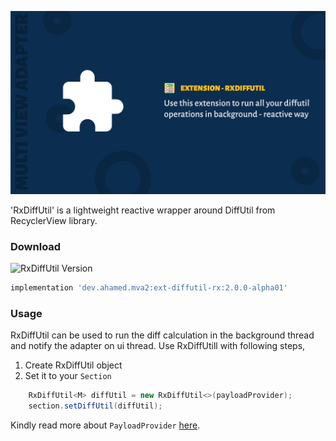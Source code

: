 ![RxDiffUtil](images/ext-rx-cover.jpg)

'RxDiffUtil' is a lightweight reactive wrapper around DiffUtil from RecyclerView library.

### Download

![RxDiffUtil Version](https://api.bintray.com/packages/devahamed/MVA2/ext-diffutil-rx/images/download.svg)

```groovy
implementation 'dev.ahamed.mva2:ext-diffutil-rx:2.0.0-alpha01'
```

### Usage

RxDiffUtil can be used to run the diff calculation in the background thread and notify the adapter on ui thread. Use RxDiffUtill with following steps,

1. Create RxDiffUtil object
2. Set it to your ```Section```

```java
    RxDiffUtil<M> diffUtil = new RxDiffUtil<>(payloadProvider);
    section.setDiffUtil(diffUtil);
```

Kindly read more about ``PayloadProvider`` [here](feature_diffutil.md).
